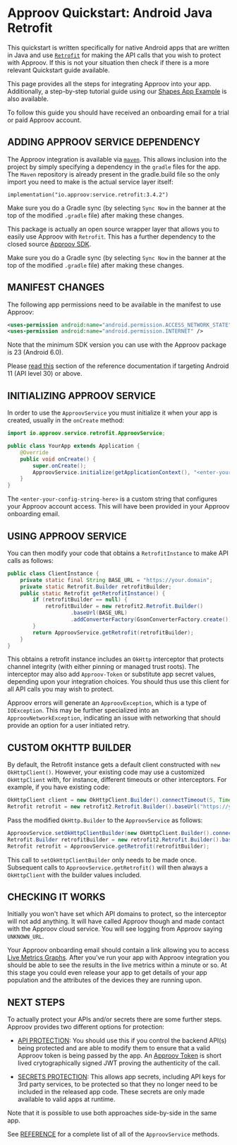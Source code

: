 # Approov Quickstart: Android Java Retrofit

This quickstart is written specifically for native Android apps that are written in Java and use [`Retrofit`](https://square.github.io/retrofit/) for making the API calls that you wish to protect with Approov. If this is not your situation then check if there is a more relevant Quickstart guide available.

This page provides all the steps for integrating Approov into your app. Additionally, a step-by-step tutorial guide using our [Shapes App Example](https://github.com/approov/quickstart-android-java-retrofit/blob/master/SHAPES-EXAMPLE.md) is also available.

To follow this guide you should have received an onboarding email for a trial or paid Approov account.

## ADDING APPROOV SERVICE DEPENDENCY
The Approov integration is available via [`maven`](https://mvnrepository.com/repos/central). This allows inclusion into the project by simply specifying a dependency in the `gradle` files for the app.
The `Maven` repository is already present in the gradle.build file so the only import you need to make is the actual service layer itself:

```
implementation("io.approov:service.retrofit:3.4.2")
```

Make sure you do a Gradle sync (by selecting `Sync Now` in the banner at the top of the modified `.gradle` file) after making these changes.

This package is actually an open source wrapper layer that allows you to easily use Approov with `Retrofit`. This has a further dependency to the closed source [Approov SDK](https://github.com/approov/approov-android-sdk).

Make sure you do a Gradle sync (by selecting `Sync Now` in the banner at the top of the modified `.gradle` file) after making these changes.

## MANIFEST CHANGES
The following app permissions need to be available in the manifest to use Approov:

```xml
<uses-permission android:name="android.permission.ACCESS_NETWORK_STATE" />
<uses-permission android:name="android.permission.INTERNET" />
```

Note that the minimum SDK version you can use with the Approov package is 23 (Android 6.0). 

Please [read this](https://approov.io/docs/latest/approov-usage-documentation/#targeting-android-11-and-above) section of the reference documentation if targeting Android 11 (API level 30) or above.

## INITIALIZING APPROOV SERVICE
In order to use the `ApproovService` you must initialize it when your app is created, usually in the `onCreate` method:

```Java
import io.approov.service.retrofit.ApproovService;

public class YourApp extends Application {
    @Override
    public void onCreate() {
        super.onCreate();
        ApproovService.initialize(getApplicationContext(), "<enter-your-config-string-here>");
    }
}
```

The `<enter-your-config-string-here>` is a custom string that configures your Approov account access. This will have been provided in your Approov onboarding email.

## USING APPROOV SERVICE
You can then modify your code that obtains a `RetrofitInstance` to make API calls as follows:

```Java
public class ClientInstance {
    private static final String BASE_URL = "https://your.domain";
    private static Retrofit.Builder retrofitBuilder;
    public static Retrofit getRetrofitInstance() {
        if (retrofitBuilder == null) {
            retrofitBuilder = new retrofit2.Retrofit.Builder()
                    .baseUrl(BASE_URL)
                    .addConverterFactory(GsonConverterFactory.create());
        }
        return ApproovService.getRetrofit(retrofitBuilder);
    }
}
```

This obtains a retrofit instance includes an `OkHttp` interceptor that protects channel integrity (with either pinning or managed trust roots). The interceptor may also add `Approov-Token` or substitute app secret values, depending upon your integration choices. You should thus use this client for all API calls you may wish to protect.

Approov errors will generate an `ApproovException`, which is a type of `IOException`. This may be further specialized into an `ApproovNetworkException`, indicating an issue with networking that should provide an option for a user initiated retry.

## CUSTOM OKHTTP BUILDER
By default, the Retrofit instance gets a default client constructed with `new OkHttpClient()`. However, your existing code may use a customized `OkHttpClient` with, for instance, different timeouts or other interceptors. For example, if you have existing code:

```Java
OkHttpClient client = new OkHttpClient.Builder().connectTimeout(5, TimeUnit.SECONDS).build();
Retrofit retrofit = new retrofit2.Retrofit.Builder().baseUrl("https://your.domain/").client(client).build();
```
Pass the modified `OkHttp.Builder` to the `ApproovService` as follows:

```Java
ApproovService.setOkHttpClientBuilder(new OkHttpClient.Builder().connectTimeout(5, TimeUnit.SECONDS));
Retrofit.Builder retrofitBuilder = new retrofit2.Retrofit.Builder().baseUrl("https://your.domain/");
Retrofit retrofit = ApproovService.getRetrofit(retrofitBuilder);
```

This call to `setOkHttpClientBuilder` only needs to be made once. Subsequent calls to `ApproovService.getRetrofit()` will then always a `OkHttpClient` with the builder values included.

## CHECKING IT WORKS
Initially you won't have set which API domains to protect, so the interceptor will not add anything. It will have called Approov though and made contact with the Approov cloud service. You will see logging from Approov saying `UNKNOWN_URL`.

Your Approov onboarding email should contain a link allowing you to access [Live Metrics Graphs](https://approov.io/docs/latest/approov-usage-documentation/#metrics-graphs). After you've run your app with Approov integration you should be able to see the results in the live metrics within a minute or so. At this stage you could even release your app to get details of your app population and the attributes of the devices they are running upon.

## NEXT STEPS
To actually protect your APIs and/or secrets there are some further steps. Approov provides two different options for protection:

* [API PROTECTION](https://github.com/approov/quickstart-android-java-retrofit/blob/master/API-PROTECTION.md): You should use this if you control the backend API(s) being protected and are able to modify them to ensure that a valid Approov token is being passed by the app. An [Approov Token](https://approov.io/docs/latest/approov-usage-documentation/#approov-tokens) is short lived crytographically signed JWT proving the authenticity of the call.

* [SECRETS PROTECTION](https://github.com/approov/quickstart-android-java-retrofit/blob/master/SECRETS-PROTECTION.md): This allows app secrets, including API keys for 3rd party services, to be protected so that they no longer need to be included in the released app code. These secrets are only made available to valid apps at runtime.

Note that it is possible to use both approaches side-by-side in the same app.

See [REFERENCE](https://github.com/approov/quickstart-android-java-retrofit/blob/master/REFERENCE.md) for a complete list of all of the `ApproovService` methods.
